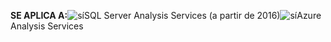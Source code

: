 **SE APLICA A:**![sí](media/yes.png)SQL Server Analysis Services (a partir de 2016)![sí](media/yes.png)Azure Analysis Services
